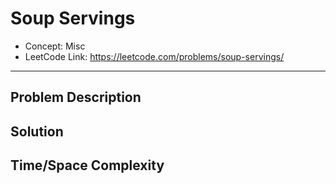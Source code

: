 # Soup Servings

- Concept: Misc
- LeetCode Link: https://leetcode.com/problems/soup-servings/

---

## Problem Description

## Solution

## Time/Space Complexity

